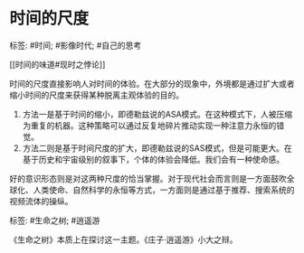 # 时间的尺度

标签: #时间; #影像时代; #自己的思考

[[时间的味道#现时之悖论]]

时间的尺度直接影响人对时间的体验。在大部分的现象中，外境都是通过扩大或者缩小时间的尺度来获得某种脱离主观体验的目的。

1. 方法一是基于时间的缩小，即德勒兹说的ASA模式。在这种模式下，人被压缩为重复的机器。这种策略可以通过反复地碎片推动实现一种注意力永恒的错觉。
2. 方法二则是基于时间尺度的扩大，即德勒兹说的SAS模式，但是可能更大。在基于历史和宇宙级别的叙事下，个体的体验会降低。我们会有一种使命感。

好的意识形态则是对这两种尺度的恰当掌握。对于现代社会而言则是一方面鼓吹全球化、人类使命、自然科学的永恒等方式，一方面则是通过基于推荐、搜索系统的视频流体的操纵。


标签: #生命之树; #逍遥游

《生命之树》本质上在探讨这一主题。《庄子·逍遥游》小大之辩。
